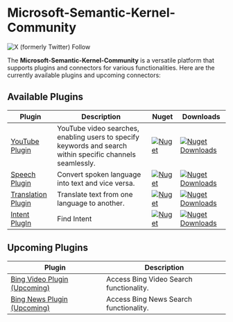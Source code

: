 # Microsoft-Semantic-Kernel-Community

![X (formerly Twitter) Follow](https://img.shields.io/twitter/follow/vinothrajendran)





The **Microsoft-Semantic-Kernel-Community** is a versatile platform that supports plugins and connectors for various functionalities. Here are the currently available plugins and upcoming connectors:

## Available Plugins

| Plugin | Description | Nuget | Downloads |
|--------|-------------|-------|-----------|
| [YouTube Plugin](https://github.com/Azure-AI-Community/Microsoft-Semantic-Kernel-Community-dotnet/tree/main/libraries/AzureAI.Community.Microsoft.Semantic.Kernel.PlugIn.Web.YouTube) |  YouTube video searches, enabling users to specify keywords and search within specific channels seamlessly. | [![Nuget](https://img.shields.io/nuget/v/AzureAI.Community.Microsoft.Semantic.Kernel.PlugIn.Web.YouTube)](https://www.nuget.org/packages/AzureAI.Community.Microsoft.Semantic.Kernel.PlugIn.Web.YouTube/) | [![Nuget Downloads](https://img.shields.io/nuget/dt/AzureAI.Community.Microsoft.Semantic.Kernel.PlugIn.Web.YouTube)](https://www.nuget.org/packages/AzureAI.Community.Microsoft.Semantic.Kernel.PlugIn.Web.YouTube/) |
| [Speech Plugin](https://github.com/Azure-AI-Community/Microsoft-Semantic-Kernel-Community-dotnet/tree/main/libraries/AzureAI.Community.Microsoft.Semantic.Kernel.Speech) | Convert spoken language into text and vice versa. | [![Nuget](https://img.shields.io/nuget/v/AzureAI.Community.Microsoft.Semantic.Kernel.Speech)](https://www.nuget.org/packages/AzureAI.Community.Microsoft.Semantic.Kernel.Speech/) | [![Nuget Downloads](https://img.shields.io/nuget/dt/AzureAI.Community.Microsoft.Semantic.Kernel.Speech)](https://www.nuget.org/packages/AzureAI.Community.Microsoft.Semantic.Kernel.Speech/) |
| [Translation Plugin](https://github.com/Azure-AI-Community/Microsoft-Semantic-Kernel-Community-dotnet/tree/main/libraries/AzureAI.Community.Microsoft.Semantic.Kernel.Translation) | Translate text from one language to another. | [![Nuget](https://img.shields.io/nuget/v/AzureAI.Community.Microsoft.Semantic.Kernel.Translation)](https://www.nuget.org/packages/AzureAI.Community.Microsoft.Semantic.Kernel.Translation/) | [![Nuget Downloads](https://img.shields.io/nuget/dt/AzureAI.Community.Microsoft.Semantic.Kernel.Translation)](https://www.nuget.org/packages/AzureAI.Community.Microsoft.Semantic.Kernel.Translation/) |
| [Intent PlugIn](https://github.com/Azure-AI-Community/Microsoft-Semantic-Kernel-Community-dotnet/tree/main/libraries/AzureAI.Community.Microsoft.Semantic.Kernel.PlugIn.Intent) | Find Intent | [![Nuget](https://img.shields.io/nuget/v/AzureAI.Community.Microsoft.Semantic.Kernel.PlugIn.Intent)](https://www.nuget.org/packages/AzureAI.Community.Microsoft.Semantic.Kernel.PlugIn.Intent) | [![Nuget Downloads](https://img.shields.io/nuget/dt/AzureAI.Community.Microsoft.Semantic.Kernel.PlugIn.Intent)](https://www.nuget.org/packages/AzureAI.Community.Microsoft.Semantic.Kernel.PlugIn.Intent) |



## Upcoming Plugins

| Plugin | Description |
|--------|-------------|
| [Bing Video Plugin (Upcoming)](#bing-video-plugin-upcoming) | Access Bing Video Search functionality. |
| [Bing News Plugin (Upcoming)](#bing-news-plugin-upcoming) | Access Bing News Search functionality. |
